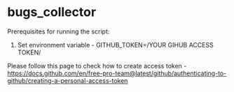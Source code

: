 # bugs_collector


Prerequisites for running the script:

1. Set environment variable - GITHUB_TOKEN=/YOUR GIHUB ACCESS TOKEN/
  
  Please follow this page to check how to create access token - https://docs.github.com/en/free-pro-team@latest/github/authenticating-to-github/creating-a-personal-access-token
  
